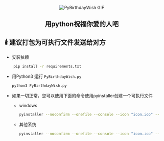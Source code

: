 <p align="center">
<img src="image/PyBirthdayWish.gif" align="center" alt="PyBirthdayWish GIF" />
<h2 align="center">用python祝福你爱的人吧</h2>
</p>
<p align="center">

## 🕯️ 建议打包为可执行文件发送给对方
* 安装依赖
```bash
    pip install -r requirements.txt
```

* 用Python3 运行 ``PyBirthdayWish.py``
    ```bash
    python3 PyBirthdayWish.py
    ```

* 如果一切正常，您可以使用下面的命令使用pyinstaller创建一个可执行文件
    * windows
        ```bash
        pyinstaller --noconfirm --onefile --console --icon "icon.ico" --add-data "arts;arts/"  --add-data "config.py;." --add-data "HappyBirthday.mp3;." --add-data "PyBirthdayWish.py;."  "PyBirthdayWish.py"
        ```
    * 其他系统
        ```bash
        pyinstaller --noconfirm --onefile --console --icon "icon.ico" --add-data "arts:arts/"  --add-data "config.py:." --add-data "HappyBirthday.mp3:." --add-data "PyBirthdayWish.py:."  "PyBirthdayWish.py"
        ```
